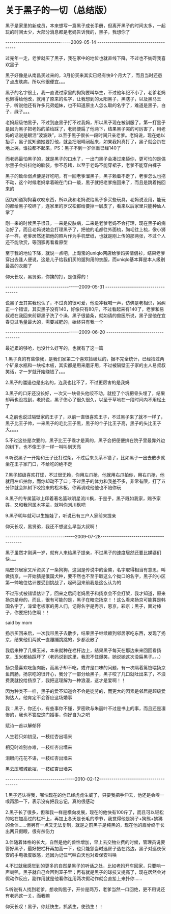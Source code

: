 # 关于黑子的一切（总结版） #

黑子是家里的新成员，本来想写一篇黑子成长手册，但离开黑子的时间太多，一起玩的时间太少，大部分消息都是老妈告诉我的，黑子，我想你了

--------------------------------2009-05-14 --------------------------------------

过完年一走，老爹就买了黑子，我在家中的地位也就直线下降，不过也不妨碍我喜欢黑子

 

黑子好像是从南昌买过来的，3月份买来其实已经有快9个月大了，而且当时还患了点皮肤病，所以他很便宜。。。

 

黑子的名字很土，我一直说过家里的狗狗要叫华生，不过他年纪不小了，老爹老妈也懒得给他改，就用了原来的名字，让我想到的太阳黑子，黑瞎子，以及黑马王子，听说他还有许多兄弟姐妹，也不知道原主人怎么取的名字了，难道是黑子，白子，绿子。。。

 

老妈超级怕黑子，不过到底黑子打不过我妈，所以黑子现在被驯服了。第一打黑子是因为黑子把老妈的菜给踩了，老妈便扁了他两下，结果黑子哭的可厉害了，用老妈的话说是眼泪“波波跌”，以至于黑子很长一段时间只亲老爹。老妈说，现在她以抬手，黑子就知道她要打他，就会把眼睛闭起来，如果我妈真打了，黑子就会趴在地上哭，谁拉都不起来，PS：黑子不到一岁体重已经140了

 

而老妈最怕黑子的，就是黑子的口水了，一出门黑子会凑过来舔你，更可怕的是偶尔黑子会抖抖他的脑袋，惨不忍睹，以至于老妈不能穿裙子，老爹不能穿白裤子

 

黑子的致命弱点便是好吃吧，有一回老爹溜黑子，黑子赖着不走了，老爹怎么也拖不动，这个时候老妈拿着碗在门口一敲，黑子就把老爹拖回来了，而且是跳着拖回来的

 

因为知道狗狗喜欢咬东西，所以我和老妈说给黑子多买些玩具，老妈说没用，能玩的都给黑子咬碎了，连家里的罗汉松都给要掉一层皮了，看来以后家里只能种仙人掌了

 

刚一来的时候黑子很丑，一来是皮肤病，二来是老爹老妈不会打理，现在黑子的病治好了，而且老妈说她会打理黑子了，把他的毛都往外面梳，胸毛往上梳，像小狮子一样，老爹居然还把他的照片作为手机壁纸，也就是刚上传的那两张，不过个人还不能欣赏，等回家再看看原型

 

至于我的地位下降，就说一点吧，上淘宝的uniqlo网店给爹妈买情侣衫，结果老爹穿出去逢人便说，这是儿子给我们买的遛狗用的衣服，而uniqlo基本算是本人级别最高的衣服了

 

仰天长叹，黑贤弟，你挨的打，是值得的！

 ------------------------------------2009-05-31 -----------------------------------

说黑子丑其实我也认了，不过真的很可爱，他没冲我喊一声，仿佛是老相识，另纠正一个错误，其实黑子没有140，好像只有80斤，不过看起来有140了，老爹和易叔叔在我回来前帮黑子洗了个澡，黑子很苗条，就如请的兽医所说，黑子是他在宜春见过毛量最大的，需要减肥的，始终只有我一个

 ------------------------------------2009-06-20 -----------------------------------

最近累的够呛，也没什么好写的，也就有了这一篇

 

1.黑子真的有些像我，是我们家第二个喜欢捡破烂的，据不完全统计，已经捡过两个矿泉水瓶和一块松木板，其实都是用来磨牙用，不过被隔壁王子家的主人易叔叔笑话，才一岁就开始赚钱了。。。

 

2.黑子的邋遢也是出名的，连我也比不了，不过更厉害的是我妈

 

3.黑子的口牙还没长好，一次又一块骨头他咬不动，就挖了个坑把骨头埋了，结果却再也没找到，老妈说，黑子伤心了很久很久，以至于草地在一段时间内不用松土了

 

4.之前也说过隔壁家的王子了，以前一直很喜欢王子，不过黑子来了就不一样了，黑子比王子帅，一来黑子的毛比王子黑，黑子的个子比王子高，黑子的头比王子大。。。。

 

5.不过这些是次要的，黑子比王子乖才是真的，黑子会把便便排在院子里最靠外边的树下，也不像王子一样一叫叫到天亮

 

6.听说黑子一开始和王子还打过架，不过后来关系不错了，比如黑子一出去散步就坐在王子家门口，不给吃的绝不走

 

7.黑子超级喜欢打球，不过很无赖，你用左爪抢，他就用右爪拍你，用右爪抢，他就用左爪拍你，而你却动不了口；不过黑子的体力和我差不多，非常有限，打了五分钟就会趴树下咬捡来的松木板，你再调戏他他也不陪你玩

 

8.黑子的专属篮球上印着著名篮球明星流川枫，于是乎，黑子既如我家，赐予家姓，又和我同属木字辈，就叫你刘川枫吧

 

9.黑子明年就可以生娃娃了，听说已有三户人家前来提亲

 

仰天长叹，黑贤弟，我还不想这么早当大叔啊！

----------------------------------2009-07-28---------------------------------------

黑子虽然才刚满一岁，就有人来给黑子提亲，不过黑子的速度居然还要比媒婆们快。。。

 

隔壁邻居家又斥资买了一条狗狗，这回是传说中的金獒，名字取得相当有意思，叫做扬京，一开始猜是俄国犬种，要不然也不至于取这么个拗口的名字，黑子的小区第一帅地位估计要受到挑战了，起码回来前我是这么认为的

 

不过形式被错误估计了，回来之后问老妈黑子和扬京会不会打架，我才知道，原来扬京是母的，而且，很有可能的是，黑子在暗恋扬京！！这么看来扬京可能算是韩国名字了，澡堂老板家的男人们，记得名字是秀京，恩京，彩京；黑子，面对棒子，你要把持住啊！！

 

said by mom

扬京买回来后，一次我带黑子去散步，结果黑子继续赖到邻居家吃东西，发现了扬京，结果他们两就一直蹦蹦跳跳的，步都没散了

我后来种了几棵玉米，本来就种在栏杆边上，结果黑子每天在那边来来回回看扬京，玉米都给踩坏了（老妈说到这里，我忍不住爆笑，她说她这次没扁黑子。。。）

 

扬京最喜欢吃鱼肉肠，而黑子却不吃，或许是口味的问题，有一次隔着篱笆喂扬京鱼肉肠，扬京吃的很开心，我分了一部分给黑子，黑子咬了几口就吐出来了，不浪费我就投给扬京了，我把这理解为一种浪漫，这才是爱啊！！

 

因为种类不一样，黑子的爱不知道会不会是徒劳的，而更大的因素是邻居是超级爱狗达人，他肯定不会答应这场婚事

我：黑子，你还小，有些事你不懂，罗密欧与朱丽叶不过是书上的事，而且还是凄惨的，我也不答应这门婚事，你好自为之吧

赋诗一首以解郁怀

 

人生若只如初见，一枝红杏出墙来

相见时难别亦难，一枝红杏出墙来

泪眼问花花不语，一枝红杏出墙来

黑云压城城欲摧，一枝红杏出墙来

----------------------------------2010-02-12--------------------------------------

1.黑子还认得我，哪怕现在的他已经虎虎生威了，只要我把手伸去，他还是会嗅一嗅再舔一下，表示没有把我忘记，真的很感动

2.黑子长了很多，但和我一样是横向发展，现在的他快有100斤了，而且可以轻松的站在加高过的栏杆上，再加上冬天是长毛的季节，我觉得他是狮子+狗熊+狒狒的合体……但另有一点又无法复制，就是之前黑子是纯黑的，现在他的眉骨终于长出两只假眼，很有杀伤力

3.伴随着体格的长大，自然是他的兽性增加，早上去交物业费的时候，管理员说要管好黑子，最好把栏杆再加高一下，也只能怨当时选房子选在路边，黑子对巡夜保安的手电极度敏感，还因为记住气味白天也对着保安叫唤

4.不过就我感觉到的更多的自然是黑子的听话之处，比如老妈开车回家，只要响一声喇叭，黑子就自己会回到笼子里；再有就是黑子的球技又提高了，现在居然会对假动作反应，副作用就是他看你连用两次假动作就会直接上来扑你……

5.听说有人找到老爹，想收购黑子，开价是两万，老爹当然一口回绝，更不用说还有老妈这一关，而我嘛

仰天长叹！黑子，你赶快生，抓紧生，使劲生！！
